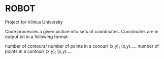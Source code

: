 # ROBOT
Project for Vilnius University

Code processes a given picture into sets of coordinates.
Coordinates are in output.txt in a following format:

  number of contours/ number of points in a conour/ (x,y); (x,y)..... number of points in a contour/ (x,y); (x,y).....
